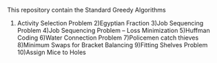 This repository contain the Standard Greedy Algorithms

1) Activity Selection Problem
2)Egyptian Fraction
3)Job Sequencing Problem
4)Job Sequencing Problem – Loss Minimization
5)Huffman Coding
6)Water Connection Problem
7)Policemen catch thieves
8)Minimum Swaps for Bracket Balancing
9)Fitting Shelves Problem
10)Assign Mice to Holes


